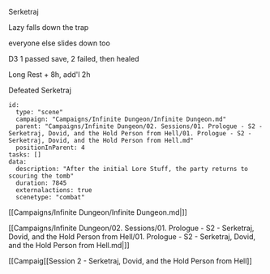 
Serketraj

Lazy falls down the trap

everyone else slides down too

D3 1 passed save, 2 failed, then healed

Long Rest + 8h, add'l 2h

Defeated Serketraj

```RpgManager4
id: 
  type: "scene"
  campaign: "Campaigns/Infinite Dungeon/Infinite Dungeon.md"
  parent: "Campaigns/Infinite Dungeon/02. Sessions/01. Prologue - S2 - Serketraj, Dovid, and the Hold Person from Hell/01. Prologue - S2 - Serketraj, Dovid, and the Hold Person from Hell.md"
  positionInParent: 4
tasks: []
data: 
  description: "After the initial Lore Stuff, the party returns to scouring the tomb"
  duration: 7845
  externalactions: true
  scenetype: "combat"
```

[[Campaigns/Infinite Dungeon/Infinite Dungeon.md|]]

[[Campaigns/Infinite Dungeon/02. Sessions/01. Prologue - S2 - Serketraj, Dovid, and the Hold Person from Hell/01. Prologue - S2 - Serketraj, Dovid, and the Hold Person from Hell.md|]]

[[Campaig[[Session 2 - Serketraj, Dovid, and the Hold Person from Hell]]